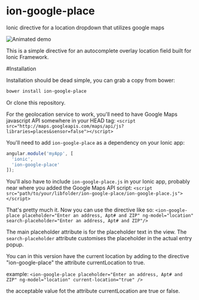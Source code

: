 ion-google-place
================

Ionic directive for a location dropdown that utilizes google maps

![Animated demo](https://github.com/israelidanny/ion-google-place/raw/master/demo.gif)

This is a simple directive for an autocomplete overlay location field built for Ionic Framework.

#Installation

Installation should be dead simple, you can grab a copy from bower:
```bash
bower install ion-google-place
```

Or clone this repository.

For the geolocation service to work, you'll need to have Google Maps javascript API somewhere in your HEAD tag:
`<script src="http://maps.googleapis.com/maps/api/js?libraries=places&sensor=false"></script>`

You'll need to add `ion-google-place` as a dependency on your Ionic app:
```javascript
angular.module('myApp', [
  'ionic',
  'ion-google-place'
]);
```

You'll also have to include `ion-google-place.js` in your Ionic app, probably near where you added the Google Maps API script:
`<script src="path/to/your/libfolder/ion-google-place/ion-google-place.js"></script>`

That's pretty much it. Now you can use the directive like so:
`<ion-google-place placeholder="Enter an address, Apt# and ZIP" ng-model="location" search-placeholder="Enter an address, Apt# and ZIP"/>`

The main placeholder attribute is for the placeholder text in the view.  The `search-placeholder` attribute customises the placeholder in the actual entry popup.

You can in this version have the current location by adding to the directive "ion-google-place" the attribute currentLocation to true.

example:  `<ion-google-place placeholder="Enter an address, Apt# and ZIP" ng-model="location" current-location="true" />`

the acceptable value fot the attribute currentLocation are true or false.
